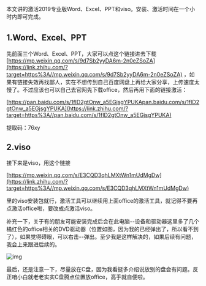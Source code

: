 本文讲的激活2019专业版Word、Excel、PPT和viso。安装、激活时间在一个小时内即可完成。

## 1.Word、Excel、PPT

先前面三个Word、Excel、PPT，大家可以点这个链接进去下载 [https://mp.weixin.qq.com/s/9d7Sb2yyDA6m-2n0eZSoZA](https://link.zhihu.com/?target=https%3A//mp.weixin.qq.com/s/9d7Sb2yyDA6m-2n0eZSoZA) ，如果有链接失效再找鄙人，实在不想传到自己百度网盘上再给大家分享，上传速度太慢了。不过应该也可以自己去官网先下载office，然后再用下面的链接激活：

[https://pan.baidu.com/s/1fID2gtOnw_a5EGjsgYPUKApan.baidu.com/s/1fID2gtOnw_a5EGjsgYPUKA](https://link.zhihu.com/?target=https%3A//pan.baidu.com/s/1fID2gtOnw_a5EGjsgYPUKA)

提取码：76xy

## 2.viso

接下来是viso，用这个链接

[https://mp.weixin.qq.com/s/E3CQD3qhLMXtWn1mUdMgDw](https://link.zhihu.com/?target=https%3A//mp.weixin.qq.com/s/E3CQD3qhLMXtWn1mUdMgDw)

里的viso安装包就行，激活工具可以继续用上面office的激活工具，就记得不要再点激活office啦，要改成点激活viso。

补充一下，关于有的朋友可能安装完成后会在此电脑--设备和驱动器这里多了几个橘红色的office相关的DVD驱动器（位置如图，因为我的已经弹出了，所以看不到了），如果觉得碍眼，可以右击--弹出。至少我是这样解决的，如果后续有问题，我会上来跟进后续的。

![img](https://pic2.zhimg.com/80/v2-8f9f159d1821f805df1f977283f86215_1440w.jpg)

最后，还是注意一下，尽量放在C盘，因为我看挺多介绍说放别的盘会有问题。反正咱小白就老老实实C盘腾点位置放office，高手就自便啦。